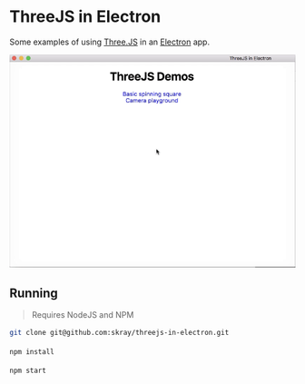 # ThreeJS in Electron

Some examples of using [Three.JS](https://threejs.org/) in an [Electron](https://electronjs.org/) app.

![Running application](/assets/demo-gif.gif)

## Running

> Requires NodeJS and NPM

```bash
git clone git@github.com:skray/threejs-in-electron.git

npm install

npm start
```
